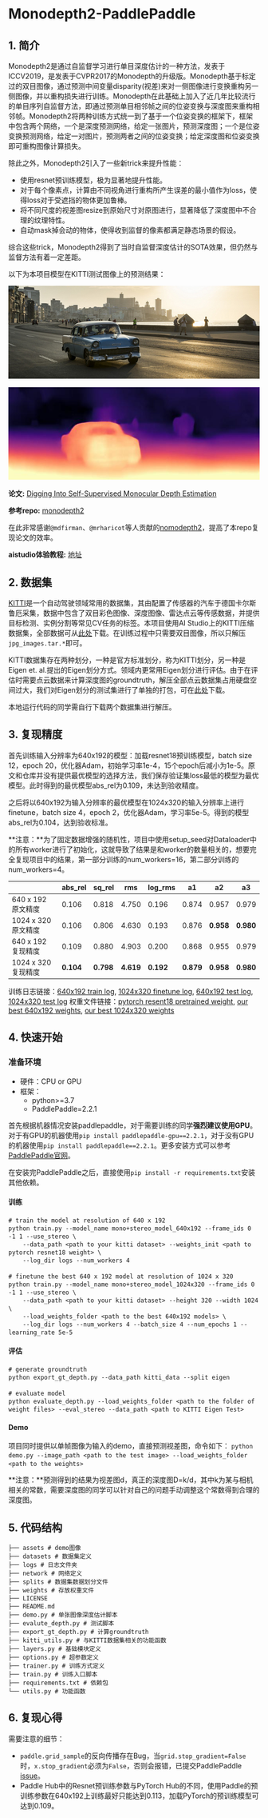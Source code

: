 # Monodepth2-PaddlePaddle

## 1. 简介

Monodepth2是通过自监督学习进行单目深度估计的一种方法，发表于ICCV2019，是发表于CVPR2017的Monodepth的升级版。Monodepth基于标定过的双目图像，通过预测中间变量disparity(视差)来对一侧图像进行变换重构另一侧图像，并以重构损失进行训练。Monodepth在此基础上加入了近几年比较流行的单目序列自监督方法，即通过预测单目相邻帧之间的位姿变换与深度图来重构相邻帧。Monodepth2将两种训练方式统一到了基于一个位姿变换的框架下，框架中包含两个网络，一个是深度预测网络，给定一张图片，预测深度图；一个是位姿变换预测网络，给定一对图片，预测两者之间的位姿变换；给定深度图和位姿变换即可重构图像计算损失。

除此之外，Monodepth2引入了一些新trick来提升性能：
- 使用resnet预训练模型，极为显著地提升性能。
- 对于每个像素点，计算由不同视角进行重构所产生误差的最小值作为loss，使得loss对于受遮挡的物体更加鲁棒。
- 将不同尺度的视差图resize到原始尺寸对原图进行，显著降低了深度图中不合理的纹理特性。
- 自动mask掉会动的物体，使得收到监督的像素都满足静态场景的假设。

综合这些trick，Monodepth2得到了当时自监督深度估计的SOTA效果，但仍然与监督方法有着一定差距。

以下为本项目模型在KITTI测试图像上的预测结果：

![avatar](assets/test_image.jpg)

![avatar](assets/test_image_disp.jpeg)


**论文:** [Digging Into Self-Supervised Monocular Depth Estimation](https://arxiv.org/abs/1806.01260)

**参考repo:** [monodepth2](https://github.com/nianticlabs/monodepth2)

在此非常感谢`@mdfirman`、`@mrharicot`等人贡献的[nomodepth2](https://github.com/nianticlabs/monodepth2)，提高了本repo复现论文的效率。

**aistudio体验教程:** [地址](https://aistudio.baidu.com/aistudio/projectdetail/3399869)

## 2. 数据集

[KITTI](http://www.cvlibs.net/datasets/kitti/)是一个自动驾驶领域常用的数据集，其由配置了传感器的汽车于德国卡尔斯鲁厄采集，数据中包含了双目彩色图像、深度图像、雷达点云等传感数据，并提供目标检测、实例分割等常见CV任务的标签。本项目使用AI Studio上的KITTI压缩数据集，全部数据可从[此处](https://aistudio.baidu.com/aistudio/datasetdetail/15348)下载。在训练过程中只需要双目图像，所以只解压`jpg_images.tar.*`即可。

KITTI数据集存在两种划分，一种是官方标准划分，称为KITTI划分，另一种是Eigen et. al.提出的Eigen划分方式。领域内更常用Eigen划分进行评估。由于在评估时需要点云数据来计算深度图的groundtruth，解压全部点云数据集占用硬盘空间过大，我们对Eigen划分的测试集进行了单独的打包，可在[此处](https://aistudio.baidu.com/aistudio/datasetdetail/124009)下载。

本地运行代码的同学需自行下载两个数据集进行解压。

## 3. 复现精度

首先训练输入分辨率为640x192的模型：加载resnet18预训练模型，batch size 12，epoch 20，优化器Adam，初始学习率1e-4，15个epoch后减小为1e-5。原文和仓库并没有提供最优模型的选择方法，我们保存验证集loss最低的模型为最优模型。此时得到的最优模型abs_rel为0.109，未达到验收精度。

之后将以640x192为输入分辨率的最优模型在1024x320的输入分辨率上进行finetune，batch size 4，epoch 2，优化器Adam，学习率5e-5。得到的模型abs_rel为0.104，达到验收标准。

**注意：**为了固定数据增强的随机性，项目中使用setup_seed对Dataloader中的所有worker进行了初始化，这就导致了结果是和worker的数量相关的，想要完全复现项目中的结果，第一部分训练的num_workers=16，第二部分训练的num_workers=4。

|                  |  abs_rel  |  sq_rel  |   rms   |  log_rms  |   a1    |   a2    |   a3    |
|------------------|-----------|----------|---------|-----------|---------|---------|---------|
|640  x 192 原文精度|   0.106   |  0.818   |  4.750  |   0.196   |  0.874  |  0.957  |  0.979  |
|1024 x 320 原文精度|   0.106   |  0.806   |  4.630  |   0.193   |  0.876  |**0.958**|**0.980**|
|640  x 192 复现精度|   0.109   |  0.880   |  4.903  |   0.200   |  0.868  |  0.955  |  0.979  |
|1024 x 320 复现精度| **0.104** |**0.798** |**4.619**| **0.192** |**0.879**|**0.958**|**0.980**|

训练日志链接：[640x192 train log](logs/train-640x192.log), [1024x320 finetune log](logs/finetune-1024x320.log), [640x192 test log](logs/test-640x192.log), [1024x320 test log](logs/test-1024x320.log)
权重文件链接：[pytorch resent18 pretrained weight](https://github.com/IcarusWizard/monodepth2-paddle/releases/download/v0.1/resnet18_pytorch.h5), [our best 640x192 weights](https://github.com/IcarusWizard/monodepth2-paddle/releases/download/v0.1/best_640x192.zip), [our best 1024x320 weights](https://github.com/IcarusWizard/monodepth2-paddle/releases/download/v0.1/best_1024x320.zip)

## 4. 快速开始

### 准备环境
- 硬件：CPU or GPU
- 框架：
  - python>=3.7
  - PaddlePaddle=2.2.1

首先根据机器情况安装paddlepaddle，对于需要训练的同学**强烈建议使用GPU**。对于有GPU的机器使用`pip install paddlepaddle-gpu==2.2.1`，对于没有GPU的机器使用`pip install paddlepaddle==2.2.1`。更多安装方式可以参考[PaddlePaddle官网](https://www.paddlepaddle.org.cn/)。

在安装完PaddlePaddle之后，直接使用`pip install -r requirements.txt`安装其他依赖。

#### 训练
```
# train the model at resolution of 640 x 192
python train.py --model_name mono+stereo_model_640x192 --frame_ids 0 -1 1 --use_stereo \ 
    --data_path <path to your kitti dataset> --weights_init <path to pytorch resnet18 weight> \
    --log_dir logs --num_workers 4

# finetune the best 640 x 192 model at resolution of 1024 x 320
python train.py --model_name mono+stereo_model_1024x320 --frame_ids 0 -1 1 --use_stereo \
    --data_path <path to your kitti dataset> --height 320 --width 1024 \
    --load_weights_folder <path to the best 640x192 models> \
    --log_dir logs --num_workers 4 --batch_size 4 --num_epochs 1 --learning_rate 5e-5
```

#### 评估
```
# generate groundtruth
python export_gt_depth.py --data_path kitti_data --split eigen

# evaluate model
python evaluate_depth.py --load_weights_folder <path to the folder of weight files> --eval_stereo --data_path <path to KITTI Eigen Test>
```

#### Demo
项目同时提供以单帧图像为输入的demo，直接预测视差图，命令如下：
`python demo.py --image_path <path to the test image> --load_weights_folder <path to the weights>`

**注意：**预测得到的结果为视差图d，真正的深度图D=k/d，其中k为某与相机相关的常数，需要深度图的同学可以针对自己的问题手动调整这个常数得到合理的深度图。

## 5. 代码结构

```
├── assets # demo图像
├── datasets # 数据集定义
├── logs # 日志文件夹
├── network # 网络定义
├── splits # 数据集数据划分文件
├── weights # 存放权重文件
├── LICENSE
├── README.md
├── demo.py # 单张图像深度估计脚本
├── evalute_depth.py # 测试脚本
├── export_gt_depth.py # 计算groundtruth
├── kitti_utils.py # 与KITTI数据集相关的功能函数
├── layers.py # 基础模块定义
├── options.py # 超参数定义
├── trainer.py # 训练方式定义
├── train.py # 训练入口脚本
├── requirements.txt # 依赖包
└── utils.py # 功能函数
```

## 6. 复现心得
需要注意的细节：
- `paddle.grid_sample`的反向传播存在Bug，当`grid.stop_gradient=False`时，`x.stop_gradient`必须为`False`，否则会报错，已提交PaddlePaddle [issue](https://github.com/PaddlePaddle/Paddle/issues/38900)。
- Paddle Hub中的Resnet预训练参数与PyTorch Hub的不同，使用Paddle的预训练参数在640x192上训练最好只能达到0.113，加载PyTorch的预训练模型可达到0.109。